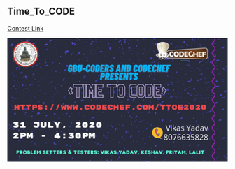 ## Time_To_CODE

[Contest Link](https://www.codechef.com/TTOE2020)

![banner](TTOE2020_banner.jpeg)
